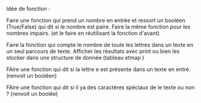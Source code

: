 Idée de fonction :

Faire une fonction qui prend un nombre en entrée et ressort un booléen (True/False) qui dit si le nombre est paire.
Faire la même fonction pour les nombres impairs. (et le faire en réutilisant la fonction d'avant)

Faire la fonction qui compte le nombre de toute les lettres dans un texte en un seul parcours de texte.
Afficher les résultats avec print ou bien les stocker dans une structure de donnée (tableau etmap )

FAire une fonction qui dit si la lettre e est présente dans un texte en entré. (renvoit un booléen)

FAire une fonction qui dit si il ya des caractéres spéciaux de le texte ou non ? (renvoit un boolée)
